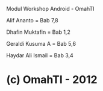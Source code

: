 Modul Workshop Android - OmahTI

Alif Ananto         = Bab 7,8  

Dhafin Muktafin     = Bab 1,2

Geraldi Kusuma A    = Bab 5,6

Haydar Ali Ismail   = Bab 3,4



(c) OmahTI - 2012
===================
